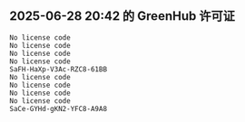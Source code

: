 ## 2025-06-28 20:42 的 GreenHub 许可证
```
No license code
No license code
No license code
No license code
SaFH-HaXp-V3Ac-RZC8-61BB
No license code
No license code
No license code
No license code
SaCe-GYHd-gKN2-YFC8-A9A8
```
